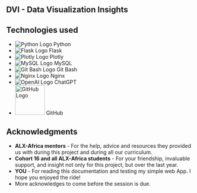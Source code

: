 ## DVI - Data Visualization Insights

## Technologies used
- ![Python Logo](https://www.python.org/static/img/python-logo.png) Python
- ![Flask Logo](https://flask.palletsprojects.com/en/2.1.x/_static/flask-icon.png) Flask
- ![Plotly Logo](https://plotly.com/assets/images/plotly_logo_2017.png) Plotly
- ![MySQL Logo](https://www.mysql.com/common/logos/logo-mysql-170x115.png) MySQL
- ![Git Bash Logo](https://git-scm.com/images/logos/downloads/Git-Icon-1788C.png) Git Bash
- ![Nginx Logo](https://www.nginx.com/wp-content/uploads/2020/05/NGINX-logo-rgb-large.png) Nginx
- ![OpenAI Logo](https://platform.openai.com/static/images/logos/openai-logo.svg) ChatGPT
- <img src="https://github.githubassets.com/images/modules/logos_page/GitHub-Mark.png" alt="GitHub Logo" width="80"> GitHub

## Acknowledgments
- **ALX-Africa mentors** - For the help, advice and resources they provided us with during this project and during all our curriculum.
- **Cohort 16 and all ALX-Africa students** - For your friendship, invaluable support, and insight not only for this project, but over the last year.
- **YOU** - For reading this documentation and testing my simple web App. I hope you enjoyed the ride!
- More acknowledges to come before the session is due.

